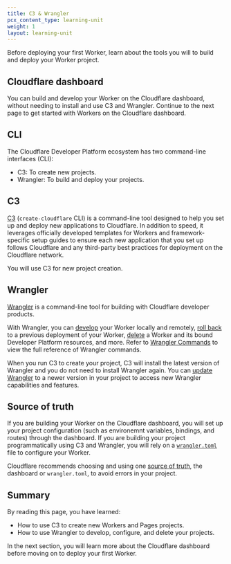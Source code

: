 ```yaml
---
title: C3 & Wrangler
pcx_content_type: learning-unit
weight: 1
layout: learning-unit
---
```


Before deploying your first Worker, learn about the tools you will to build and deploy your Worker project.

## Cloudflare dashboard

You can build and develop your Worker on the Cloudflare dashboard, without needing to install and use C3 and Wrangler. Continue to the next page to get started with Workers on the Cloudflare dashboard.

## CLI

The Cloudflare Developer Platform ecosystem has two command-line interfaces (CLI): 

- C3: To create new projects.
- Wrangler: To build and deploy your projects.

## C3

[C3](/pages/get-started/c3/) (`create-cloudflare` CLI) is a command-line tool designed to help you set up and deploy new applications to Cloudflare. In addition to speed, it leverages officially developed templates for Workers and framework-specific setup guides to ensure each new application that you set up follows Cloudflare and any third-party best practices for deployment on the Cloudflare network.

You will use C3 for new project creation.

## Wrangler

[Wrangler](/workers/wrangler/) is a command-line tool for building with Cloudflare developer products.

With Wrangler, you can [develop](/workers/wrangler/commands/#dev) your Worker locally and remotely, [roll back](/workers/wrangler/commands/#rollback) to a previous deployment of your Worker, [delete](/workers/wrangler/commands/#delete-3) a Worker and its bound Developer Platform resources, and more. Refer to [Wrangler Commands](/workers/wrangler/commands/) to view the full reference of Wrangler commands.

When you run C3 to create your project, C3 will install the latest version of Wrangler and you do not need to install Wrangler again. You can [update Wrangler](/workers/wrangler/install-and-update/#update-wrangler) to a newer version in your project to access new Wrangler capabilities and features.

## Source of truth

If you are building your Worker on the Cloudflare dashboard, you will set up your project configuration (such as environemnt variables, bindings, and routes) through the dashboard. If you are building your project programmatically using C3 and Wrangler, you will rely on a [`wrangler.toml`](/workers/wrangler/configuration/) file to configure your Worker.

Cloudflare recommends choosing and using one [source of truth](/workers/wrangler/configuration/#source-of-truth), the dashboard or `wrangler.toml`, to avoid errors in your project.

## Summary

By reading this page, you have learned:

- How to use C3 to create new Workers and Pages projects.
- How to use Wrangler to develop, configure, and delete your projects.

In the next section, you will learn more about the Cloudflare dashboard before moving on to deploy your first Worker.